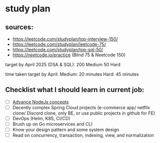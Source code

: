 # study plan
## sources:
- https://leetcode.com/studyplan/top-interview-150/
- https://leetcode.com/studyplan/leetcode-75/
- https://leetcode.com/studyplan/top-sql-50/
- https://neetcode.io/practice (Blind 75 & Neetcode 150)

target by April 2025 (DSA & SQL):
200 Medium
50 Hard

time taken target by April:
Medium: 20 minutes
Hard: 45 minutes

## Checklist what I should learn in current job:
- [ ] [Advance NodeJs concepts](https://medium.com/@khaledq_43881/advanced-node-js-concepts-a-comprehensive-guide-for-senior-engineers-8e49a5456b60)
- [ ] Decently complex Spring Cloud projects (e-commerce app/ netflix clone/ Discord clone, only BE, or use public projects in github for FE)
- [ ] DevOps (Helm, K8S, CI/CD)
- [ ] Brush up on Go microservices and CLI
- [ ] Know your design pattern and some system design
- [ ] Read on concurrency, transaction, indexing, view, and normalization
